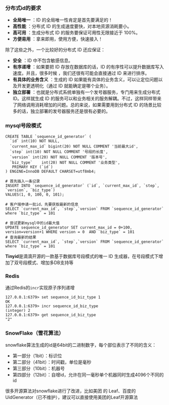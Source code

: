 

### 分布式id的要求

- **全局唯一** ：ID 的全局唯一性肯定是首先要满足的！
- **高性能** ：分布式 ID 的生成速度要快，对本地资源消耗要小。
- **高可用** ：生成分布式 ID 的服务要保证可用性无限接近于 100%。
- **方便易用** ：拿来即用，使用方便，快速接入！

除了这些之外，一个比较好的分布式 ID 还应保证：

- **安全** ：ID 中不包含敏感信息。
- **有序递增** ：如果要把 ID 存放在数据库的话，ID 的有序性可以提升数据库写入速度。并且，很多时候 ，我们还很有可能会直接通过 ID 来进行排序。
- **有具体的业务含义** ：生成的 ID 如果能有具体的业务含义，可以让定位问题以及开发更透明化（通过 ID 就能确定是哪个业务）。
- **独立部署** ：也就是分布式系统单独有一个发号器服务，专门用来生成分布式 ID。这样就生成 ID 的服务可以和业务相关的服务解耦。不过，这样同样带来了网络调用消耗增加的问题。总的来说，如果需要用到分布式 ID 的场景比较多的话，独立部署的发号器服务还是很有必要的。





### mysql号段模式

```mysql
CREATE TABLE `sequence_id_generator` (
  `id` int(10) NOT NULL,
  `current_max_id` bigint(20) NOT NULL COMMENT '当前最大id',
  `step` int(10) NOT NULL COMMENT '号段的长度',
  `version` int(20) NOT NULL COMMENT '版本号',
  `biz_type`    int(20) NOT NULL COMMENT '业务类型',
   PRIMARY KEY (`id`)
) ENGINE=InnoDB DEFAULT CHARSET=utf8mb4;

# 首先插入一条记录
INSERT INTO `sequence_id_generator` (`id`, `current_max_id`, `step`, `version`, `biz_type`)
VALUES(1, 0, 100, 0, 101);

# 客户端申请一批id，先要获取最新的信息
SELECT `current_max_id`, `step`,`version` FROM `sequence_id_generator` where `biz_type` = 101

# 尝试更新mysql中的id最大值
UPDATE sequence_id_generator SET current_max_id = 0+100, version=version+1 WHERE version = 0  AND `biz_type` = 101
# 查询最新的结果
SELECT `current_max_id`, `step`,`version` FROM `sequence_id_generator` where `biz_type` = 101
```

**Tinyid**是滴滴开源的一款基于数据库号段模式的唯一 ID 生成器，在号段模式下增加了双号段模式、增加多DB支持等

### Redis

通过Redis的`incr`实现原子序列递增

```shell
127.0.0.1:6379> set sequence_id_biz_type 1
OK
127.0.0.1:6379> incr sequence_id_biz_type
(integer) 2
127.0.0.1:6379> get sequence_id_biz_type
"2"
```



### SnowFlake（雪花算法）

snowflake算法生成的id是64bit的二进制数字，每个部位表示了不同的含义：

- 第一部分（1bit）：标识位
- 第二部分（41bit）：时间戳，单位是毫秒
- 第三部分（10bit）：机器号
- 第四部分（12bit）：自增id，允许在同一毫秒单个机器同时生成4096个不同的id

很多开源算法对snowflake进行了改进，比如美团 的 Leaf、百度的 UidGenerator（已不维护），建议可以直接使用美团的Leaf开源算法

















